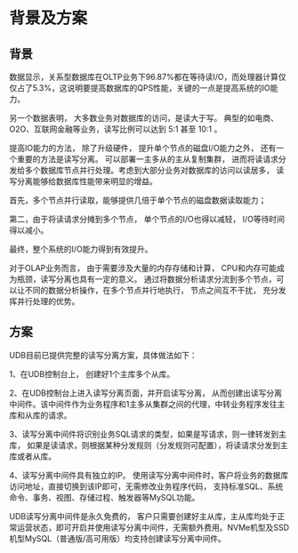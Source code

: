 

# 背景及方案

## 背景

数据显示，关系型数据库在OLTP业务下96.87%都在等待读I/O，而处理器计算仅仅占了5.3%，这说明要提高数据库的QPS性能，关键的一点是提高系统的IO能力。

另一个数据表明， 大多数业务对数据库的访问，是读大于写。 典型的如电商、O2O、互联网金融等业务，读写比例可以达到 5:1 甚至 10:1 。

提高IO能力的方法， 除了升级硬件， 提升单个节点的磁盘I/O能力之外， 还有一个重要的方法是读写分离。 可以部署一主多从的主从复制集群，
进而将读请求分发给多个数据库节点并行处理。考虑到大部分业务对数据库的访问以读居多， 读写分离能够给数据库性能带来明显的增益。

首先，多个节点并行读取，能够提供几倍于单个节点的磁盘数据读取能力；

第二，由于将读请求分摊到多个节点， 单个节点的I/O也得以减轻， I/O等待时间得以减小。

最终，整个系统的I/O能力得到有效提升。

对于OLAP业务而言， 由于需要涉及大量的内存存储和计算， CPU和内存可能成为瓶颈，读写分离也具有一定的意义。
通过将数据分析请求分流到多个节点，可以让不同的数据分析操作，在多个节点并行地执行，
节点之间互不干扰， 充分发挥并行处理的优势。

## 方案

UDB目前已提供完整的读写分离方案，具体做法如下：

1、在UDB控制台上， 创建好1个主库多个从库。

2、在UDB控制台上进入读写分离页面，并开启读写分离，
从而创建出读写分离中间件。该中间件作为业务程序和1主多从集群之间的代理，中转业务程序发往主库和从库的请求。

3、读写分离中间件将识别业务SQL请求的类型，如果是写请求，则一律转发到主库，
如果是读请求，则根据某种分发规则（分发规则可配置），将读请求分发到主库或者从库。

4、读写分离中间件具有独立的IP。 使用读写分离中间件时，客户将业务的数据库访问地址，直接切换到该IP即可，无需修改业务程序代码，
支持标准SQL、系统命令、事务、视图、存储过程、触发器等MySQL功能。

UDB读写分离中间件是永久免费的， 客户只需要创建好主从库，主从库均处于正常运营状态，即可开启并使用读写分离中间件，无需额外费用。NVMe机型及SSD机型MySQL（普通版/高可用版）均支持创建读写分离中间件。
